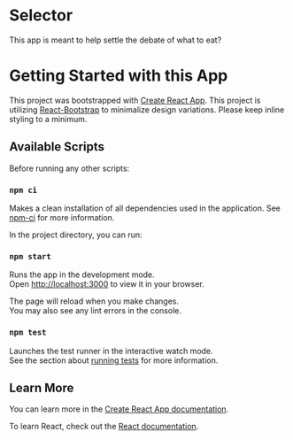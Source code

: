 # Selector

This app is meant to help settle the debate of what to eat?

# Getting Started with this App

This project was bootstrapped with [Create React App](https://github.com/facebook/create-react-app). This project is utilizing
[React-Bootstrap](https://react-bootstrap.github.io/) to minimalize design variations. Please keep inline styling to a minimum.

## Available Scripts

Before running any other scripts:

### `npm ci`

Makes a clean installation of all dependencies used in the application.
See [npm-ci](https://docs.npmjs.com/cli/v8/commands/npm-ci) for more information.

In the project directory, you can run:

### `npm start`

Runs the app in the development mode.\
Open [http://localhost:3000](http://localhost:3000) to view it in your browser.

The page will reload when you make changes.\
You may also see any lint errors in the console.

### `npm test`

Launches the test runner in the interactive watch mode.\
See the section about [running tests](https://facebook.github.io/create-react-app/docs/running-tests) for more information.

## Learn More

You can learn more in the [Create React App documentation](https://facebook.github.io/create-react-app/docs/getting-started).

To learn React, check out the [React documentation](https://reactjs.org/).
